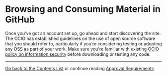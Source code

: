 # Browsing and Consuming Material in GitHub

Once you’ve got an account set up, go ahead and start discovering the site. The OCIO has established guidelines on the use of open source software that you should refer to, particularly if you’re considering testing or adopting any OSS as part of your work. Make sure you're familiar with existing [OCIO policy on information security](http://www2.gov.bc.ca/gov/content?id=BB7D7F3938634BF2973BDE1A899FB755) before downloading or testing any code.

----------

[Go back to the Contents List](README.md) or continue reading [Approval Requirements](Content-Approval-Checklist.md)
